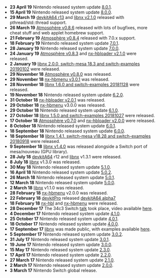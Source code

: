   - **23 April 19** Nintendo released system update
    [8.0.1](8.0.1.md "wikilink").
  - **15 April 19** Nintendo released system update
    [8.0.0](8.0.0.md "wikilink").
  - **29 March 19** [devkitA64
    r13](https://devkitpro.org/viewtopic.php?f=13&t=8891) and [libnx
    v2.1.0](https://github.com/switchbrew/libnx/releases/tag/v2.1.0)
    released with pthread/std::thread support.
  - **26 March 19** [Atmosphère
    v0.8.6](https://github.com/Atmosphere-NX/Atmosphere/releases/tag/0.8.6)
    released with lots of bugfixes, more cheat stuff and web applet
    homebrew support.
  - **21 February 19** [Atmosphère
    v0.8.4](https://github.com/Atmosphere-NX/Atmosphere/releases/tag/0.8.4)
    released with 7.0.x support.
  - **18 February 19** Nintendo released system update
    [7.0.1](7.0.1.md "wikilink").
  - **28 January 19** Nintendo released system update
    [7.0.0](7.0.0.md "wikilink").
  - **24 January 19** [Atmosphère
    v0.8.3](https://github.com/Atmosphere-NX/Atmosphere/releases/tag/0.8.3)
    and [nx-hbloader
    v2.1.0](https://github.com/switchbrew/nx-hbloader/releases/tag/v2.1.0)
    were released.
  - **2 January 19** [libnx 2.0.0, switch-mesa 18.3 and
    switch-examples 20190102](https://devkitpro.org/viewtopic.php?f=13&t=8826)
    were released.
  - **29 November 18** [Atmosphère
    v0.8.0](https://github.com/Atmosphere-NX/Atmosphere/releases/tag/0.8.0)
    was released.
  - **29 November 18** [nx-hbmenu
    v3.0.1](https://github.com/switchbrew/nx-hbmenu/releases/latest) was
    released.
  - **28 November 18** [libnx 1.6.0 and
    switch-examples 20181128](https://devkitpro.org/viewtopic.php?f=13&t=8813)
    were released.
  - **19 November 18** Nintendo released system update
    [6.2.0](6.2.0.md "wikilink").
  - **31 October 18** [nx-hbloader
    v2.0.1](https://github.com/switchbrew/nx-hbloader/releases/tag/v2.0.1)
    was released.
  - **29 October 18**
    [nx-hbmenu](https://github.com/switchbrew/nx-hbmenu/releases/latest)
    v3.0.0 was released.
  - **29 October 18** Nintendo released system update
    [6.1.0](6.1.0.md "wikilink").
  - **27 October 18** [libnx 1.5.0 and
    switch-examples 20181027](https://devkitpro.org/viewtopic.php?f=13&t=8798)
    were released.
  - **17 October 18** [Atmosphère
    v0.7.0](https://github.com/Atmosphere-NX/Atmosphere/releases/tag/0.7.0)
    and [nx-hbloader
    v2.0.0](https://github.com/switchbrew/nx-hbloader/releases/tag/v2.0.0)
    were released.
  - **8 October 18** Nintendo released system update
    [6.0.1](6.0.1.md "wikilink").
  - **18 September 18** Nintendo released system update
    [6.0.0](6.0.0.md "wikilink").
  - **18 September 18** [libnx 1.4.1, switch-mesa v18.2β and
    switch-examples 20180918](https://devkitpro.org/viewtopic.php?f=13&t=8784)
    were released.
  - **9 September 18** [libnx
    v1.4.0](https://devkitpro.org/viewtopic.php?f=13&t=8780) was
    released alongside a Switch port of mesa/nouveau (GPU library).
  - **28 July 18**
    [devkitA64](https://devkitpro.org/viewtopic.php?f=13&t=8761) r12 and
    [libnx](https://github.com/switchbrew/libnx/releases/tag/v1.3.1)
    v1.3.1 were released.
  - **8 July 18**
    [libnx](https://github.com/switchbrew/libnx/releases/tag/v1.3.0)
    v1.3.0 was released.
  - **30 May 18** Nintendo released system update
    [5.1.0](5.1.0.md "wikilink").
  - **16 April 18** Nintendo released system update
    [5.0.2](5.0.2.md "wikilink").
  - **26 March 18** Nintendo released system update
    [5.0.1](5.0.1.md "wikilink").
  - **12 March 18** Nintendo released system update
    [5.0.0](5.0.0.md "wikilink").
  - **2 March 18**
    [libnx](https://github.com/switchbrew/libnx/releases/tag/v1.1.0)
    v1.1.0 was released.
  - **28 February 18**
    [nx-hbmenu](https://github.com/switchbrew/nx-hbmenu/releases/latest)
    v2.0.0 was released.
  - **22 February 18** [devkitPro](http://devkitpro.org) released
    [devkitA64 alpha7](https://devkitpro.org/viewtopic.php?f=13&t=8693)
  - **18 February 18** [nx-hbl](https://switchbrew.github.io/nx-hbl/)
    and [nx-hbmenu](https://github.com/switchbrew/nx-hbmenu) were
    released.
  - **28 December 17** The 34c3 Switch
    [talk](https://events.ccc.de/congress/2017/Fahrplan/events/8941.html)
    took place, video available
    [here](https://media.ccc.de/v/34c3-8941-console_security_-_switch).
  - **4 December 17** Nintendo released system update
    [4.1.0](4.1.0.md "wikilink").
  - **25 October 17** Nintendo released system update
    [4.0.1](4.0.1.md "wikilink").
  - **18 October 17** Nintendo released system update
    [4.0.0](4.0.0.md "wikilink").
  - **17 September 17** [libnx](https://github.com/switchbrew/libnx) was
    made public, with examples available
    [here](https://github.com/switchbrew/switch-examples).
  - **5 September 17** Nintendo released system update
    [3.0.2](3.0.2.md "wikilink").
  - **31 July 17** Nintendo released system update
    [3.0.1](3.0.1.md "wikilink").
  - **19 June 17** Nintendo released system update
    [3.0.0](3.0.0.md "wikilink").
  - **15 May 17** Nintendo released system update
    [2.3.0](2.3.0.md "wikilink").
  - **17 April 17** Nintendo released system update
    [2.2.0](2.2.0.md "wikilink").
  - **27 March 17** Nintendo released system update
    [2.1.0](2.1.0.md "wikilink").
  - **2 March 17** Nintendo released system update
    [2.0.0](2.0.0.md "wikilink").
  - **3 March 17** Nintendo Switch global release.
